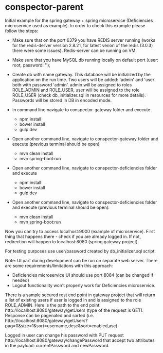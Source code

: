 # conspector-parent

Initial example for the spring gateway + spring microservice (Deficiencies microservice used as example).
In order to check this example please follow the steps:
- Make sure that on the port 6379 you have REDIS server running (works for the redis-derver version 2.8.21, for latest verion of the redis (3.0.3) there were some issues). Redis-server can be running on VM.

- Make sure that you have MySQL db running locally on default port (user: root, password: '');
- Create db with name gateway. This database will be initialized by the application on the run time. Two users will be added:
'admin' and 'user' both with password 'admin'. admin will be assigned to roles ROLE_ADMIN and ROLE_USER, user will be assigned to the role ROLE_USER (check db_initializer.sql in resources for more details). Passwords will 
be stored in DB in encoded mode.

- In command line navigate to conspector-gateway folder and execute 
	- npm install
	- bower install
	- gulp dev	

- Open another command line, navigate to conspector-gateway folder and execute (previous terminal should be open)
	- mvn clean install
	- mvn spring-boot:run

- Open another command line, navigate to conspector-deficiencies folder and execute 
	- npm install
	- bower install
	- gulp dev		

- Open another command line, navigate to conspector-deficiencies folder and execute (previous terminal should be open): 
	- mvn clean install
	- mvn spring-boot:run	

Now you can try to access localhost:9000 (example of microservice). First thing that happens there - check if you are already logged in. If not, redirection will happen to localhost:8080 (spring gateway project).

For testing purposes use user/password created by db_initializer.sql script.

Note: UI part during development can be run on separate web server. There are some requirements/limitations with this approach: 
- Deficiencies microservice UI should use port 8084 (can be changed if needed)
- Logout functionality won't properly work for Deficiencies microservice.

There is a sample secured rest end point in gateway project that will return a list of existing users if user is logged in
and is assigned to the role ROLE_ADMIN. Here is the path to the end point: http://localhost:8080/gateway/getUsers (type of the request is GET). Response can be pagenated and sorted (i.e. http://localhost:8080/gateway/getUsers?pag=0&size=1&sort=username,desc&sort=enabled,asc)

Logged in user can change his password with PUT request http://localhost:8080/gateway/changePassword that 
accept two attributes in the payload: currentPassword and newPassword.

	
